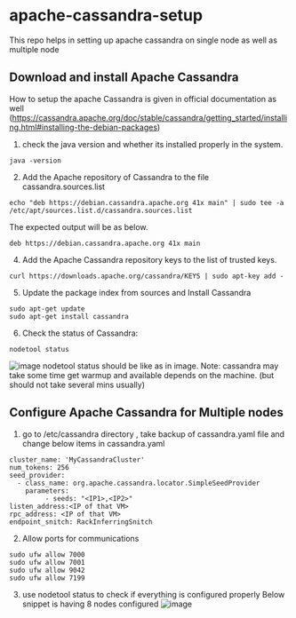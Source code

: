 # apache-cassandra-setup
This repo helps in setting up apache cassandra on single node as well as multiple node

## Download and install Apache Cassandra 
How to setup the apache Cassandra is given in official documentation as well (https://cassandra.apache.org/doc/stable/cassandra/getting_started/installing.html#installing-the-debian-packages)

1. check the java version and whether its installed properly in the system.
```
java -version
```
2. Add the Apache repository of Cassandra to the file cassandra.sources.list

```
echo "deb https://debian.cassandra.apache.org 41x main" | sudo tee -a /etc/apt/sources.list.d/cassandra.sources.list
```

The expected output will be as below.
```
deb https://debian.cassandra.apache.org 41x main
```
4. Add the Apache Cassandra repository keys to the list of trusted keys.

```
curl https://downloads.apache.org/cassandra/KEYS | sudo apt-key add -
```

5. Update the package index from sources and Install Cassandra
```
sudo apt-get update
sudo apt-get install cassandra
```

6. Check the status of Cassandra:
```
nodetool status
```
![image](https://github.com/Nims972/apache-cassandra-setup/assets/22131911/aec2f9ba-d1cc-416d-ac23-503fe3f0fc49)
nodetool status should be like as in image.
Note: cassandra may take some time get warmup and available depends on the machine. (but should not take several mins usually)

## Configure Apache Cassandra for Multiple nodes

1. go to /etc/cassandra directory , take backup of cassandra.yaml file and change below items in cassandra.yaml
```
cluster_name: 'MyCassandraCluster'
num_tokens: 256
seed_provider:
  - class_name: org.apache.cassandra.locator.SimpleSeedProvider
    parameters:
         - seeds: "<IP1>,<IP2>"
listen_address:<IP of that VM>
rpc_address: <IP of that VM>
endpoint_snitch: RackInferringSnitch
```
2. Allow ports for communications
```
sudo ufw allow 7000
sudo ufw allow 7001
sudo ufw allow 9042
sudo ufw allow 7199
```
3. use nodetool status to check if everything is configured properly
   Below snippet is having 8 nodes configured 
![image](https://github.com/Nims972/apache-cassandra-setup/assets/22131911/5e6930a8-4556-47bc-b987-5a78c5342909)
